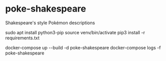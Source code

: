 # poke-shakespeare
Shakespeare's style Pokémon descriptions

sudo apt install python3-pip
source venv/bin/activate
pip3 install -r requirements.txt

docker-compose up --build -d poke-shakespeare
docker-compose logs -f poke-shakespeare
